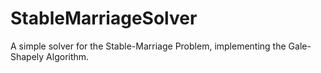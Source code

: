 # StableMarriageSolver
A simple solver for the Stable-Marriage Problem, implementing the Gale-Shapely Algorithm.
